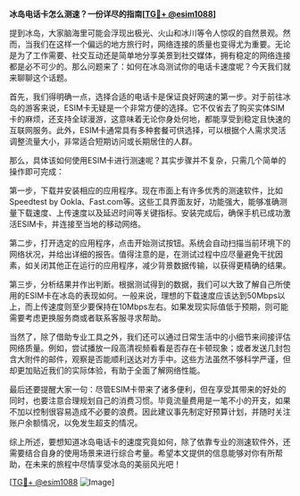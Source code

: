 **冰岛电话卡怎么测速？一份详尽的指南[[TG💪+ @esim1088](https://t.me/s/esim1088)]**

提到冰岛，大家脑海里可能会浮现出极光、火山和冰川等令人惊叹的自然景观。然而，当我们在这样一个偏远的地方旅行时，网络连接的质量也变得尤为重要。无论是为了工作需要、社交互动还是简单地分享美景到社交媒体，拥有稳定的网络连接都是必不可少的。那么问题来了：如何在冰岛测试你的电话卡速度呢？今天我们就来聊聊这个话题。

首先，我们得明确一点，选择合适的电话卡是保证良好网速的第一步。对于前往冰岛的游客来说，ESIM卡无疑是一个非常方便的选择。它不仅省去了购买实体SIM卡的麻烦，还支持全球漫游，这意味着无论你身处何地，都能享受到稳定且快速的互联网服务。此外，ESIM卡通常具有多种套餐可供选择，可以根据个人需求灵活调整流量大小，非常适合短期访问或长期居住的人群。

那么，具体该如何使用ESIM卡进行测速呢？其实步骤并不复杂，只需几个简单的操作即可完成：

第一步，下载并安装相应的应用程序。现在市面上有许多优秀的测速软件，比如Speedtest by Ookla、Fast.com等。这些工具界面友好，功能强大，能够准确测量下载速度、上传速度以及延迟时间等关键指标。安装完成后，确保手机已成功激活ESIM卡，并连接至当地的移动网络。

第二步，打开选定的应用程序，点击开始测试按钮。系统会自动扫描当前环境下的网络状况，并给出详细的报告。值得注意的是，在测试过程中应尽量避免干扰因素，如关闭其他正在运行的应用程序，减少背景数据传输，以获得更精确的结果。

第三步，分析结果并作出判断。根据测试得到的数据，我们可以大致了解自己所使用的ESIM卡在冰岛的表现如何。一般来说，理想的下载速度应该达到50Mbps以上，而上传速度则至少要保持在10Mbps左右。如果发现实际值低于预期，则可能需要考虑更换服务商或者联系客服寻求帮助。

当然了，除了借助专业工具之外，我们还可以通过日常生活中的小细节来间接评估网络质量。例如，尝试播放一段高清视频看看是否存在卡顿现象；或者发送几封包含大附件的邮件，观察是否能顺利送达对方手中。这些方法虽然不够科学严谨，但却更加贴近我们的实际体验，有助于全面了解网络性能。

最后还要提醒大家一句：尽管ESIM卡带来了诸多便利，但在享受其带来的好处的同时，也要注意合理规划自己的消费习惯。毕竟流量费用是一笔不小的开支，如果不加以控制很容易造成不必要的浪费。因此建议事先制定好预算计划，并随时关注账户余额情况，以免发生超支的情况。

综上所述，要想知道冰岛电话卡的速度究竟如何，除了依靠专业的测速软件外，还需要结合自身的使用场景来进行综合考量。希望本文提供的信息能够对你有所帮助，在未来的旅程中尽情享受冰岛的美丽风光吧！

[[TG💪+ @esim1088](https://t.me/s/esim1088) ![Image](https://i.postimg.cc/4NQfJmqS/Snipaste-2025-05-13-00-14-12.png)]